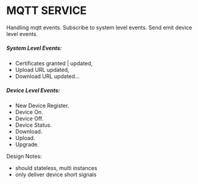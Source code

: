 # MQTT SERVICE

Handling mqtt events. Subscribe to system level events. Send emit device level events.

##### System Level Events: 
 - Certificates granted | updated, 
 - Upload URL updated, 
 - Download URL updated...
##### Device Level Events: 
 - New Device Register. 
 - Device On. 
 - Device Off. 
 - Device Status.
 - Download. 
 - Upload.
 - Upgrade. 



Design Notes:
- should stateless, multi instances
- only deliver device short signals